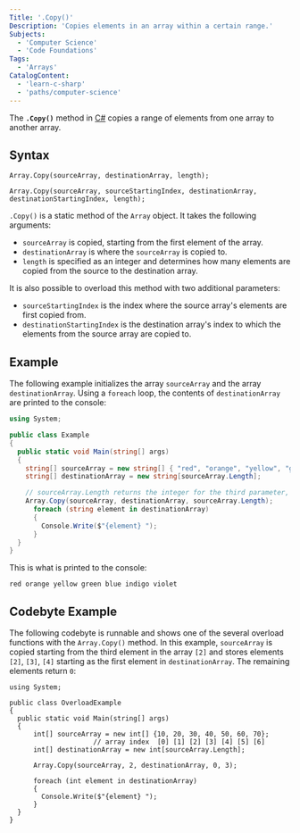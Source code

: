 ```yaml
---
Title: '.Copy()'
Description: 'Copies elements in an array within a certain range.'
Subjects:
  - 'Computer Science'
  - 'Code Foundations'
Tags:
  - 'Arrays'
CatalogContent:
  - 'learn-c-sharp'
  - 'paths/computer-science'
---
```


The **`.Copy()`** method in [C#](https://www.codecademy.com/resources/docs/c-sharp) copies a range of elements from one array to another array.

## Syntax

```pseudo
Array.Copy(sourceArray, destinationArray, length);

Array.Copy(sourceArray, sourceStartingIndex, destinationArray, destinationStartingIndex, length);
```

`.Copy()` is a static method of the `Array` object. It takes the following arguments:

- `sourceArray` is copied, starting from the first element of the array.
- `destinationArray` is where the `sourceArray` is copied to.
- `length` is specified as an integer and determines how many elements are copied from the source to the destination array.

It is also possible to overload this method with two additional parameters:

- `sourceStartingIndex` is the index where the source array's elements are first copied from.
- `destinationStartingIndex` is the destination array's index to which the elements from the source array are copied to.

## Example

The following example initializes the array `sourceArray` and the array
`destinationArray`. Using a `foreach` loop,
the contents of `destinationArray` are printed
to the console:

```cs
using System;

public class Example
{
  public static void Main(string[] args)
  {
    string[] sourceArray = new string[] { "red", "orange", "yellow", "green", "blue", "indigo", "violet"};
    string[] destinationArray = new string[sourceArray.Length];

    // sourceArray.Length returns the integer for the third parameter, length.
    Array.Copy(sourceArray, destinationArray, sourceArray.Length);
      foreach (string element in destinationArray)
      {
        Console.Write($"{element} ");
      }
  }
}
```

This is what is printed to the console:

```shell
red orange yellow green blue indigo violet
```

## Codebyte Example

The following codebyte is runnable and shows one of the several
overload functions with the `Array.Copy()` method. In this example,
`sourceArray` is copied starting from the third element in the array `[2]`
and stores elements `[2]`, `[3]`, `[4]` starting as the first element in `destinationArray`.
The remaining elements return `0`:

```codebyte/csharp
using System;

public class OverloadExample
{
  public static void Main(string[] args)
  {
      int[] sourceArray = new int[] {10, 20, 30, 40, 50, 60, 70};
                     // array index  [0] [1] [2] [3] [4] [5] [6]
      int[] destinationArray = new int[sourceArray.Length];

      Array.Copy(sourceArray, 2, destinationArray, 0, 3);

      foreach (int element in destinationArray)
      {
        Console.Write($"{element} ");
      }
  }
}
```
